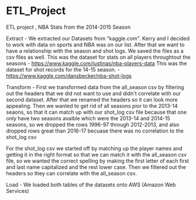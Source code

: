 # ETL_Project
ETL project , NBA Stats from the 2014-2015 Season


Extract - We extracted our Datasets from "kaggle.com". Kerry and I decided to work with data on sports and NBA was on our list. After that we want to 
have a relationship with the season and shot logs. We saved the files as a csv files as well. 
This was the dataset for stats on all players throughtout the seasons - https://www.kaggle.com/justinas/nba-players-data
This was the dataset for shot records for the 14-15 season. - https://www.kaggle.com/dansbecker/nba-shot-logs



Transform - First we transformed data from the all_season csv by filtering out the headers that we did not want to use and didn't correlate with our second dataset. 
After that we renamed the headers so it can look more appealing. Then we wanted to get rid of all seasons pior to the 2013-14 seaons, so that it can match up with our 
shot_log csv file because that one only have two seasons avaible which were the 2013-14 and 2014-15 seasons, so we dropped the rows 1996-97 through 2012-2013, and also
 dropped rows great than 2016-17 becuase there was no correlation to the shot_log csv

For the shot_log csv we started off by matching up the player names and getting it in the right format so that we can match it with the all_season csv file, so we wanted 
the correct spelling by making the first letter of each first and last name capitalized and the rest lower case. Then we filtered out the headers so they can correlate with the all_season csv. 




Load - We loaded both tables of the datasets onto AWS (Amazon Web Services)
